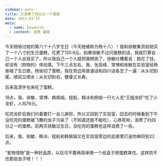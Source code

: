 ```yaml
---
sidebar: auto
title: 又浪费了四分之一个蛋糕
date: 2022-03-15
meta:
  - name: keywords
  - content: 浪费 蛋糕
---
```


今天杨愉过她的第六个十八岁生日（今天她被称为杨十八）！我和徐敏集资给她买了一个八寸的生日蛋糕，花费了150.8元。如果徐敏不过问蛋糕的话，我就打算自己一个人出钱买了，所以我自己一个人就把蛋糕挑了，徐敏吐槽着说：她花了钱，却没有（购物的）体验感。下午三点左右，我、张高峰、常博和徐敏在实验室给杨愉唱了生日歌，杨愉切了蛋糕，我在旁边用普通话和四川话各念了一遍：从头切到尾，顺风又顺水；从左切到右，健康又长寿。

后来高清宇也来吃了蛋糕。

18点，我、徐敏、常博、韩紫娟、程航、韩冰和杨愉一行七人去“王姐龙虾”吃了小龙虾，人均76元。

吃完龙虾后我们约着要打一会儿麻将，所以又回到了实验室，回去的时候看到下午没吃完的蛋糕被飞舞的虫子污染了（不知道还能不能吃），心疼死啦，浪费了约四分之一的蛋糕。前两天徐敏过生日，没吃完的蛋糕也这样浪费了一些。

后来，我、徐敏、韩冰、程航和韩紫娟又在实验室旁边的走廊里打迷你麻将到22点。

“爱物惜物”是一种好品质，以后可不要再简单用一个纸盒子把蛋糕罩住，这样防不住那些虫子呀！！！
